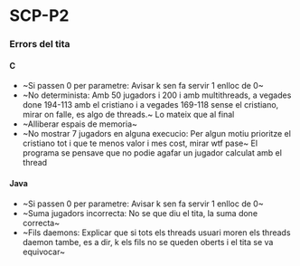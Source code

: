 # SCP-P2
### Errors del tita
#### C
+ ~Si passen 0 per parametre: Avisar k sen fa servir 1 enlloc de 0~
+ ~No determinista: Amb 50 jugadors i 200 i amb multithreads, a vegades done 194-113 amb el cristiano i a vegades 169-118 sense el cristiano, mirar on falle, es algo de threads.~ Lo mateix que al final
+ ~Alliberar espais de memoria~
+ ~No mostrar 7 jugadors en alguna execucio: Per algun motiu prioritze el cristiano tot i que te menos valor i mes cost, mirar wtf pase~ El programa se pensave que no podie agafar un jugador calculat amb el thread

#### Java
+ ~Si passen 0 per parametre: Avisar k sen fa servir 1 enlloc de 0~
+ ~Suma jugadors incorrecta: No se que diu el tita, la suma done correcta~
+ ~Fils daemons: Explicar que si tots els threads usuari moren els threads daemon tambe, es a dir, k els fils no se queden oberts i el tita se va equivocar~
